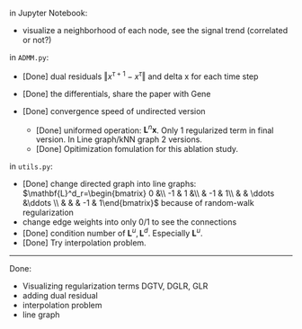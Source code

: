 in Jupyter Notebook:
- visualize a neighborhood of each node, see the signal trend (correlated or not?)

in `ADMM.py`:
- [Done] dual residuals $\Vert x^{\tau+1} - x^\tau\Vert$ and delta x for each time step
- [Done] the differentials, share the paper with Gene

- [Done] convergence speed of undirected version
    - [Done] uniformed operation: $\mathbf{L}^n \mathbf{x}$. Only 1 regularized term in final version. In Line graph/kNN graph 2 versions.
    - [Done] Opitimization fomulation for this ablation study.

in `utils.py`:
- [Done] change directed graph into line graphs: $\mathbf{L}^d_r=\begin{bmatrix}
0 &\\
-1 & 1 &\\
 & -1 & 1\\
 & & \ddots &\ddots \\
 & & & -1 & 1\end{bmatrix}$ because of random-walk regularization
- change edge weights into only 0/1 to see the connections
- [Done] condition number of $\mathbf{L}^u, \mathbf{L}^d$. Especially $\mathbf{L}^u$.
- [Done] Try interpolation problem.

---
Done:
- Visualizing regularization terms DGTV, DGLR, GLR
- adding dual residual
- interpolation problem
- line graph